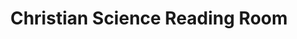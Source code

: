 ---
title: "Christian Science Reading Room"
url: /salem/christian-science-reading-room/
shop: Bücher
---